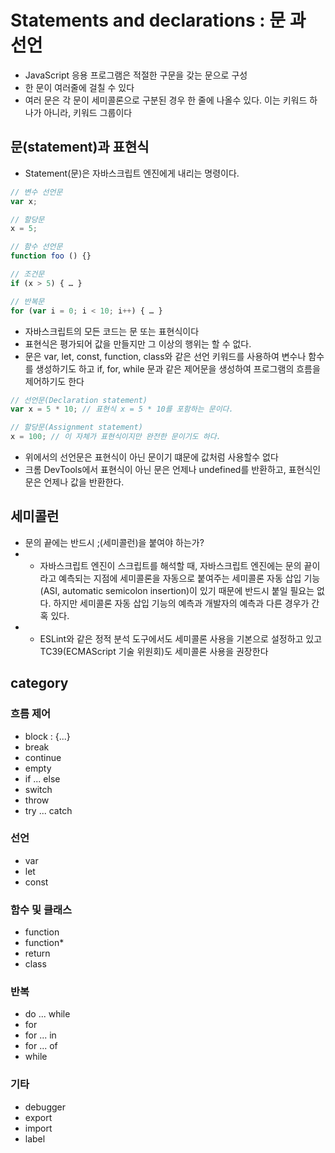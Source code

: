 # Statements and declarations : 문 과 선언

- JavaScript 응용 프로그램은 적절한 구문을 갖는 문으로 구성
- 한 문이 여러줄에 걸칠 수 있다
- 여러 문은 각 문이 세미콜론으로 구분된 경우 한 줄에 나올수 있다. 이는 키워드 하나가 아니라, 키워드 그룹이다

## 문(statement)과 표현식

- Statement(문)은 자바스크립트 엔진에게 내리는 명령이다.

```js
// 변수 선언문
var x;

// 할당문
x = 5;

// 함수 선언문
function foo () {}

// 조건문
if (x > 5) { … }

// 반복문
for (var i = 0; i < 10; i++) { … }
```

- 자바스크립트의 모든 코드는 문 또는 표현식이다
- 표현식은 평가되어 값을 만들지만 그 이상의 행위는 할 수 없다.
- 문은 var, let, const, function, class와 같은 선언 키워드를 사용하여 변수나 함수를 생성하기도 하고 if, for, while 문과 같은 제어문을 생성하여 프로그램의 흐름을 제어하기도 한다

```js
// 선언문(Declaration statement)
var x = 5 * 10; // 표현식 x = 5 * 10를 포함하는 문이다.

// 할당문(Assignment statement)
x = 100; // 이 자체가 표현식이지만 완전한 문이기도 하다.
```

- 위에서의 선언문은 표현식이 아닌 문이기 떄문에 값처럼 사용할수 없다
- 크롬 DevTools에서 표현식이 아닌 문은 언제나 undefined를 반환하고, 표현식인 문은 언제나 값을 반환한다.

## 세미콜런

- 문의 끝에는 반드시 ;(세미콜런)을 붙여야 하는가?
- - 자바스크립트 엔진이 스크립트를 해석할 때, 자바스크립트 엔진에는 문의 끝이라고 예측되는 지점에 세미콜론을 자동으로 붙여주는 세미콜론 자동 삽입 기능(ASI, automatic semicolon insertion)이 있기 때문에 반드시 붙일 필요는 없다. 하지만 세미콜론 자동 삽입 기능의 예측과 개발자의 예측과 다른 경우가 간혹 있다.
- - ESLint와 같은 정적 분석 도구에서도 세미콜론 사용을 기본으로 설정하고 있고 TC39(ECMAScript 기술 위원회)도 세미콜론 사용을 권장한다

## category

### 흐름 제어

- block : {...}
- break
- continue
- empty
- if ... else
- switch
- throw
- try ... catch

### 선언

- var
- let
- const

### 함수 및 클래스

- function
- function\*
- return
- class

### 반복

- do ... while
- for
- for ... in
- for ... of
- while

### 기타

- debugger
- export
- import
- label
